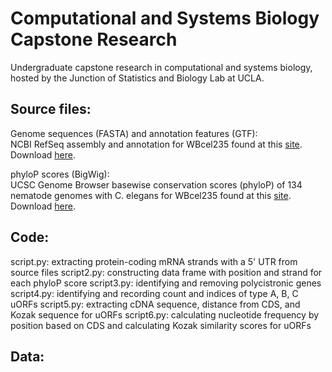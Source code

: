 # Computational and Systems Biology Capstone Research
Undergraduate capstone research in computational and systems biology, hosted by the Junction of Statistics and Biology Lab at UCLA.

## Source files:
Genome sequences (FASTA) and annotation features (GTF):\
NCBI RefSeq assembly and annotation for WBcel235 found at this [site](https://www.ncbi.nlm.nih.gov/datasets/genome/GCF_000002985.6/). Download [here](https://api.ncbi.nlm.nih.gov/datasets/v2/genome/accession/GCF_000002985.6/download?include_annotation_type=GENOME_FASTA&include_annotation_type=GENOME_GTF).

phyloP scores (BigWig):\
UCSC Genome Browser basewise conservation scores (phyloP) of 134 nematode genomes with C. elegans for WBcel235 found at this [site](https://hgdownload.soe.ucsc.edu/goldenPath/ce11/phyloP135way/). Download [here](https://hgdownload.soe.ucsc.edu/goldenPath/ce11/phyloP135way/ce11.phyloP135way.bw).

## Code:
script.py: extracting protein-coding mRNA strands with a 5' UTR from source files
script2.py: constructing data frame with position and strand for each phyloP score
script3.py: identifying and removing polycistronic genes
script4.py: identifying and recording count and indices of type A, B, C uORFs
script5.py: extracting cDNA sequence, distance from CDS, and Kozak sequence for uORFs
script6.py: calculating nucleotide frequency by position based on CDS and calculating Kozak similarity scores for uORFs

## Data:
